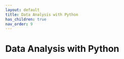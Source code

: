 ```yaml
---
layout: default
title: Data Analysis with Python
has_children: true
nav_order: 9
---
```


# Data Analysis with Python